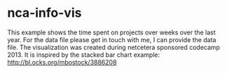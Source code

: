 nca-info-vis
============

This example shows the time spent on projects over weeks over the last year. For the data file please get in touch with me, I can provide the data file. The visualization was created during netcetera sponsored codecamp 2013. It is inspired by the stacked bar chart example: http://bl.ocks.org/mbostock/3886208

 

